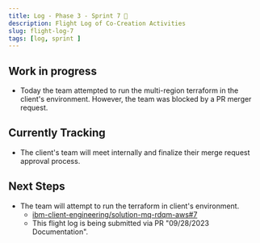 ```yaml
---
title: Log - Phase 3 - Sprint 7 🛫
description: Flight Log of Co-Creation Activities
slug: flight-log-7
tags: [log, sprint ]
---
```


## Work in progress
- Today the team attempted to run the multi-region terraform in the client's environment. However, the team was blocked by a PR merger request.
## Currently Tracking
- The client's team will meet internally and finalize their merge request approval process. 
## Next Steps
- The team will attempt to run the terraform in client's environment.
  - [ibm-client-engineering/solution-mq-rdqm-aws#7](https://zenhub.ibm.com/workspaces/st5-action-information-center-64343620d0cfd0000f03a114/issues/ibm-client-engineering/solution-mq-rdqm-aws/7)
  - This flight log is being submitted via PR "09/28/2023 Documentation".
